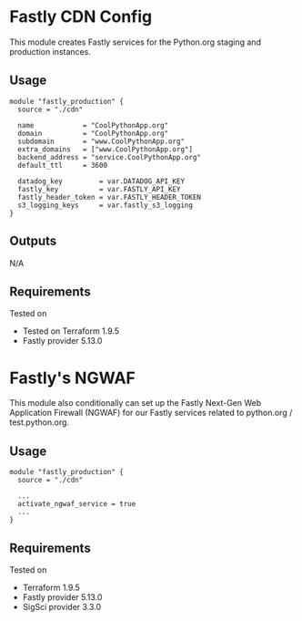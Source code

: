 # Fastly CDN Config

This module creates Fastly services for the Python.org staging and production instances.

## Usage

```hcl
module "fastly_production" {
  source = "./cdn"

  name            = "CoolPythonApp.org"
  domain          = "CoolPythonApp.org"
  subdomain       = "www.CoolPythonApp.org"
  extra_domains   = ["www.CoolPythonApp.org"]
  backend_address = "service.CoolPythonApp.org"
  default_ttl     = 3600

  datadog_key         = var.DATADOG_API_KEY
  fastly_key          = var.FASTLY_API_KEY
  fastly_header_token = var.FASTLY_HEADER_TOKEN
  s3_logging_keys     = var.fastly_s3_logging
}
```

## Outputs

N/A

## Requirements

Tested on 
- Tested on Terraform 1.9.5
- Fastly provider 5.13.0

# Fastly's NGWAF

This module also conditionally can set up the Fastly Next-Gen Web Application Firewall (NGWAF) 
for our Fastly services related to python.org / test.python.org. 

## Usage

```hcl
module "fastly_production" {
  source = "./cdn"

  ...
  activate_ngwaf_service = true
  ...
}
```

## Requirements

Tested on
- Terraform 1.9.5
- Fastly provider 5.13.0
- SigSci provider 3.3.0